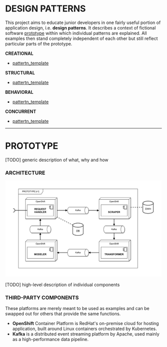 # DESIGN PATTERNS

This project aims to educate junior developers in one fairly useful portion of application design, i.e. **design patterns**.
It describes a context of fictional software [prototype](#prototype) within which individual patterns are explained.
All examples then stand completely independent of each other but still reflect particular parts of the prototype. 

**CREATIONAL**
- [pattertn_template](./pattern_template)

**STRUCTURAL**
- [pattertn_template](./pattern_template)

**BEHAVIORAL**
- [pattertn_template](./pattern_template)

**CONCURRENT**
- [pattertn_template](./pattern_template)

---

# PROTOTYPE

[TODO] generic description of what, why and how

### ARCHITECTURE

![prototype-architecture](./prototype-architecture.svg)

[TODO] high-level description of individual components

### THIRD-PARTY COMPONENTS 

These platforms are merely meant to be used as examples and can be swapped out for others that provide the same functions.

- **OpenShift** Container Platform is RedHat's on-premise cloud for hosting application, built around Linux containers orchestrated by Kubernetes.
- **Kafka** is a distributed event streaming platform by Apache, used mainly as a high-performance data pipeline.
